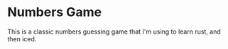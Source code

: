 # Numbers Game

This is a classic numbers guessing game that I'm using to learn rust, and then iced. 
